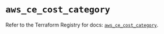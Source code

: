 # `aws_ce_cost_category`

Refer to the Terraform Registry for docs: [`aws_ce_cost_category`](https://registry.terraform.io/providers/hashicorp/aws/5.88.0/docs/resources/ce_cost_category).
